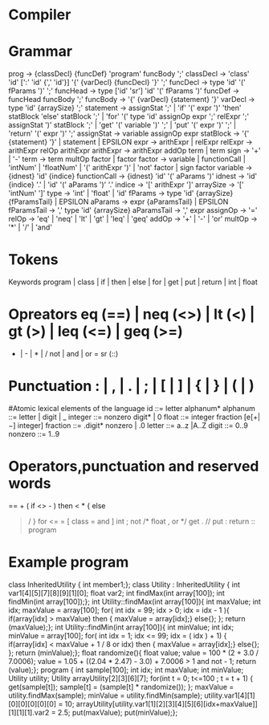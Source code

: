 # Compiler

# Grammar

prog -> {classDecl} {funcDef} 'program' funcBody ';'
classDecl -> 'class' 'id' [':' 'id' {',' 'id'}] '{' {varDecl} {funcDecl} '}' ';'
funcDecl -> type 'id' '(' fParams ')' ';'
funcHead -> type ['id' 'sr'] 'id' '(' fParams ')'
funcDef -> funcHead funcBody ';'
funcBody -> '{' {varDecl} {statement} '}'
varDecl -> type 'id' {arraySize} ';'
statement -> assignStat ';'
 | 'if' '(' expr ')' 'then' statBlock 'else' statBlock ';'
 | 'for' '(' type 'id' assignOp expr ';' relExpr ';' assignStat ')' statBlock ';'
 | 'get' '(' variable ')' ';'
 | 'put' '(' expr ')' ';'
 | 'return' '(' expr ')' ';'
assignStat -> variable assignOp expr
statBlock -> '{' {statement} '}' | statement | EPSILON
expr -> arithExpr | relExpr
relExpr -> arithExpr relOp arithExpr
arithExpr -> arithExpr addOp term | term
sign -> '+' | '-'
term -> term multOp factor | factor
factor -> variable
 | functionCall
 | 'intNum' | 'floatNum'
 | '(' arithExpr ')'
 | 'not' factor
 | sign factor
variable -> {idnest} 'id' {indice}
functionCall -> {idnest} 'id' '(' aParams ')'
idnest -> 'id' {indice} '.'
 | 'id' '(' aParams ')' '.'
indice -> '[' arithExpr ']'
arraySize -> '[' 'intNum' ']'
type -> 'int' | 'float' | 'id'
fParams -> type 'id' {arraySize} {fParamsTail} | EPSILON
aParams -> expr {aParamsTail} | EPSILON
fParamsTail -> ',' type 'id' {arraySize}
aParamsTail -> ',' expr
assignOp -> '='
relOp -> 'eq' | 'neq' | 'lt' | 'gt' | 'leq' | 'geq'
addOp -> '+' | '-' | 'or'
multOp -> '*' | '/' | 'and'





# Tokens
Keywords program | class |
if | then | else | for | get | put | return |
int | float

# Opreators eq (==) | neq (<>) | lt (<) | gt (>) | leq (<=) | geq (>=)
 + | - | * | /
 not | and | or
 =
 sr (::)

# Punctuation : | , | . | ; | [ | ] | { | } | ( | )


#Atomic lexical elements of the language
id ::= letter alphanum*
alphanum ::= letter | digit | _
integer ::= nonzero digit* | 0
float ::= integer fraction [e[+|−] integer]
fraction ::= .digit* nonzero | .0
letter ::= a..z |A..Z
digit ::= 0..9
nonzero ::= 1..9


# Operators,punctuation and reserved words
==  +     (   if
<>  -     )   then
<   *     {   else
>   /     }   for
<=  =     [   class
>=  and   ]   int
;   not   /*  float
,   or    */  get
.   //    put
:   return
::  program



# Example program

class InheritedUtility {
 int member1;};
class Utility : InheritedUtility {
 int var1[4][5][7][8][9][1][0];
 float var2;
 int findMax(int array[100]);
 int findMin(int array[100]);};
int Utility::findMax(int array[100]){
 int maxValue;
 int idx;
 maxValue = array[100];
 for( int idx = 99; idx > 0; idx = idx - 1 ){
 if(array[idx] > maxValue) then {
 maxValue = array[idx];}
 else{};
 };
 return (maxValue);};
int Utility::findMin(int array[100]){
 int minValue;
 int idx;
 minValue = array[100];
 for( int idx = 1; idx <= 99; idx = ( idx ) + 1) {
 if(array[idx] < maxValue + 1 / 8 or idx) then {
 maxValue = array[idx];}
 else{};
 };
 return (minValue);};
float randomize(){
 float value;
 value = 100 * (2 + 3.0 / 7.0006);
 value = 1.05 + ((2.04 * 2.47) - 3.0) + 7.0006 > 1 and not - 1;
 return (value);};
program {
 int sample[100];
 int idx;
 int maxValue;
 int minValue;
 Utility utility;
 Utility arrayUtility[2][3][6][7];
 for(int t = 0; t<=100 ; t = t + 1) {
 get(sample[t]);
 sample[t] = (sample[t] * randomize());
 };
 maxValue = utility.findMax(sample);
 minValue = utility.findMin(sample);
 utility.var1[4][1][0][0][0][0][0] = 10;
 arrayUtility[utility.var1[1][2][3][4][5][6][idx+maxValue]][1][1][1].var2 = 2.5;
 put(maxValue);
 put(minValue);}; 


